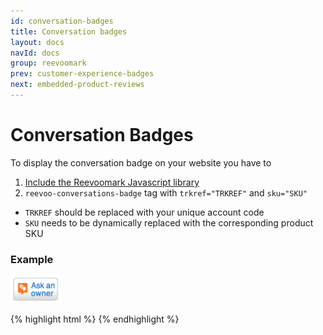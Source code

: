 ```yaml
---
id: conversation-badges
title: Conversation badges
layout: docs
navId: docs
group: reevoomark
prev: customer-experience-badges
next: embedded-product-reviews
---
```


# Conversation Badges

To display the conversation badge on your website you have to

1. [Include the Reevoomark Javascript library](../javascript-library)
2. `reevoo-conversations-badge` tag with `trkref="TRKREF"` and `sku="SKU"`

* `TRKREF` should be replaced with your unique account code
* `SKU` needs to be dynamically replaced with the corresponding product SKU

### Example

![Conversation badge](/assets/conversation-badge.png)

{% highlight html %}
<reevoo-conversations-badge trkref="TRKREF" sku="SKU"></reevoo-conversations-badge>
{% endhighlight %}
